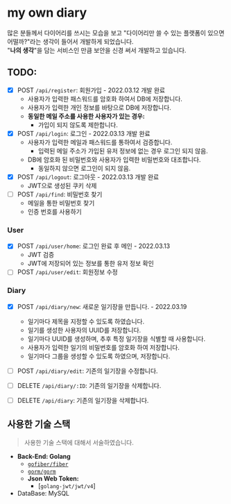 # my own diary
많은 분들께서 다이어리를 쓰시는 모습을 보고 "다이어리만 쓸 수 있는 플랫폼이 있으면 어떨까?"라는 생각이 들어서 개발하게 되었습니다.    
"**나의 생각**"을 담는 서비스인 만큼 보안을 신경 써서 개발하고 있습니다.  

## TODO:
- [X] POST `/api/register`: 회원가입 - 2022.03.12 개발 완료
  - 사용자가 입력한 패스워드를 암호화 하여서 DB에 저장합니다.
  - 사용자가 입력한 개인 정보를 바탕으로 DB에 저장합니다.
  - **동일한 메일 주소를 사용한 사용자가 있는 경우:**
    - 가입이 되지 않도록 제한합니다.
- [X] POST `/api/login`: 로그인 - 2022.03.13 개발 완료
  - 사용자가 입력한 메일과 패스워드를 통하여서 검증합니다.
     - 입력된 메일 주소가 가입된 유저 정보에 없는 경우 로그인 되지 않음.
  - DB에 암호화 된 비밀번호와 사용자가 입력한 비밀번호와 대조합니다.
    -  동일하지 않으면 로그인이 되지 않음.
- [X] POST `/api/logout`: 로그아웃 - 2022.03.13 개발 완료
  - JWT으로 생성된 쿠키 삭제
- [ ] POST `/api/find`: 비밀번호 찾기
  - 메일을 통한 비밀번호 찾기
  - 인증 번호를 사용하기

### User
- [X] POST `/api/user/home`: 로그인 완료 후 메인 - 2022.03.13
  - JWT 검증
  - JWT에 저장되어 있는 정보를 통한 유저 정보 확인
- [ ] POST `/api/user/edit`: 회원정보 수정

### Diary
- [X] POST `/api/diary/new`: 새로운 일기장을 만듭니다. - 2022.03.19
  - 일기마다 제목을 지정할 수 있도록 하였습니다.
  - 일기를 생성한 사용자의 UUID를 저장합니다.
  - 일기마다 UUID를 생성하며, 추후 특정 일기장을 식별할 때 사용합니다.
  - 사용자가 입력한 일기의 비밀번호를 암호화 하여 저장합니다.
  - 일기마다 그룹을 생성할 수 있도록 하였으며, 저장합니다.

- [ ] POST `/api/diary/edit`: 기존의 일기장을 수정합니다.
- [ ] DELETE `/api/diary/:ID`: 
기존의 일기장을 삭제합니다.
- [ ] DELETE `/api/diary`: 기존의 일기장을 삭제합니다.

## 사용한 기술 스택
> 사용한 기술 스택에 대해서 서술하였습니다. 

- **Back-End: Golang**
  - [`gofiber/fiber`](https://gofiber.io/)
  - [`gorm/gorm`](gorm.io/gorm)
  - **Json Web Token:**
    - [`golang-jwt/jwt/v4`]
- DataBase: MySQL